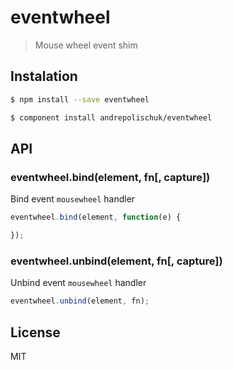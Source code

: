 # eventwheel

  > Mouse wheel event shim

## Instalation

```sh
$ npm install --save eventwheel
```

```sh
$ component install andrepolischuk/eventwheel
```

## API

### eventwheel.bind(element, fn[, capture])

  Bind event `mousewheel` handler

```js
eventwheel.bind(element, function(e) {

});
```

### eventwheel.unbind(element, fn[, capture])

  Unbind event `mousewheel` handler

```js
eventwheel.unbind(element, fn);
```

## License

  MIT
